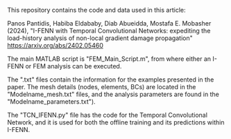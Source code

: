 This repository contains the code and data used in this article: 

Panos Pantidis, Habiba Eldababy, Diab Abueidda, Mostafa E. Mobasher (2024), "I-FENN with Temporal Convolutional Networks: expediting the load-history analysis of non-local gradient damage propagation"
https://arxiv.org/abs/2402.05460

The main MATLAB script is "FEM_Main_Script.m", from where either an I-FENN or FEM analysis can be executed.

The ".txt" files contain the information for the examples presented in the paper. The mesh details (nodes, elements, BCs) are located in the "Modelname_mesh.txt" files, and the analysis parameters are found in the "Modelname_parameters.txt").

The "TCN_IFENN.py" file has the code for the Temporal Convolutional Network, and it is used for both the offline training and its predictions within I-FENN. 



